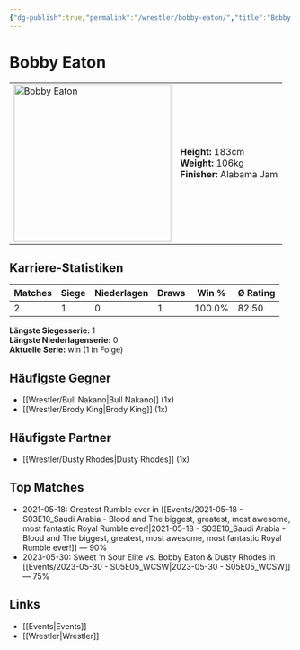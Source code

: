 ```yaml
---
{"dg-publish":true,"permalink":"/wrestler/bobby-eaton/","title":"Bobby Eaton","tags":["wrestler"],"noteIcon":""}
---
```



# Bobby Eaton

<table>
        <tr>
        <td><img src="https://github.com/CptSpaulding1980/choke-slam-wrestling/releases/download/images/Bobby_Eaton.png" width="280" alt="Bobby Eaton"></td>
        <td>
        <b>Height:</b> 183cm<br>
        <b>Weight:</b> 106kg<br>
        <b>Finisher:</b> Alabama Jam<br>
        </td>
        </tr>
        </table>
        
## Karriere-Statistiken

| Matches | Siege | Niederlagen | Draws | Win % | Ø Rating |
|---------|-------|-------------|-------|-------|-----------|
| 2 | 1 | 0 | 1 | 100.0% | 82.50 |

**Längste Siegesserie:** 1<br>**Längste Niederlagenserie:** 0<br>**Aktuelle Serie:** win (1 in Folge)


## Häufigste Gegner
- [[Wrestler/Bull Nakano\|Bull Nakano]] (1x)
- [[Wrestler/Brody King\|Brody King]] (1x)

## Häufigste Partner
- [[Wrestler/Dusty Rhodes\|Dusty Rhodes]] (1x)

## Top Matches
- 2021-05-18: Greatest Rumble ever in [[Events/2021-05-18 - S03E10_Saudi Arabia - Blood and The biggest, greatest, most awesome, most fantastic Royal Rumble ever!\|2021-05-18 - S03E10_Saudi Arabia - Blood and The biggest, greatest, most awesome, most fantastic Royal Rumble ever!]] — 90%
- 2023-05-30: Sweet 'n Sour Elite vs. Bobby Eaton & Dusty Rhodes in [[Events/2023-05-30 - S05E05_WCSW\|2023-05-30 - S05E05_WCSW]] — 75%

## Links
- [[Events\|Events]]
- [[Wrestler\|Wrestler]]
